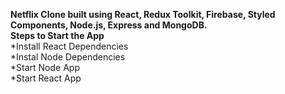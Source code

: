 **Netflix Clone built using React, Redux Toolkit, Firebase, Styled Components, Node.js, Express and MongoDB.** <br>
**Steps to Start the App** <br>
*Install React Dependencies<br>
*Instal Node Dependencies <br>
*Start Node App <br>
*Start React App <br>
